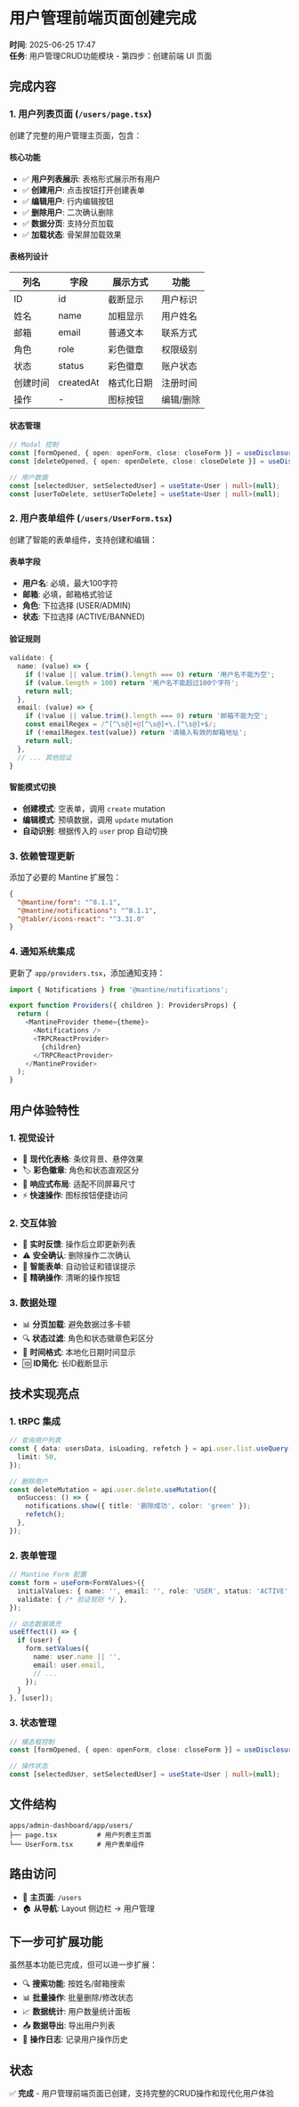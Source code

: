 # 用户管理前端页面创建完成

**时间**: 2025-06-25 17:47  
**任务**: 用户管理CRUD功能模块 - 第四步：创建前端 UI 页面

## 完成内容

### 1. 用户列表页面 (`/users/page.tsx`)

创建了完整的用户管理主页面，包含：

#### 核心功能
- ✅ **用户列表展示**: 表格形式展示所有用户
- ✅ **创建用户**: 点击按钮打开创建表单
- ✅ **编辑用户**: 行内编辑按钮
- ✅ **删除用户**: 二次确认删除
- ✅ **数据分页**: 支持分页加载
- ✅ **加载状态**: 骨架屏加载效果

#### 表格列设计
| 列名 | 字段 | 展示方式 | 功能 |
|------|------|----------|------|
| ID | id | 截断显示 | 用户标识 |
| 姓名 | name | 加粗显示 | 用户姓名 |
| 邮箱 | email | 普通文本 | 联系方式 |
| 角色 | role | 彩色徽章 | 权限级别 |
| 状态 | status | 彩色徽章 | 账户状态 |
| 创建时间 | createdAt | 格式化日期 | 注册时间 |
| 操作 | - | 图标按钮 | 编辑/删除 |

#### 状态管理
```typescript
// Modal 控制
const [formOpened, { open: openForm, close: closeForm }] = useDisclosure(false);
const [deleteOpened, { open: openDelete, close: closeDelete }] = useDisclosure(false);

// 用户数据
const [selectedUser, setSelectedUser] = useState<User | null>(null);
const [userToDelete, setUserToDelete] = useState<User | null>(null);
```

### 2. 用户表单组件 (`/users/UserForm.tsx`)

创建了智能的表单组件，支持创建和编辑：

#### 表单字段
- **用户名**: 必填，最大100字符
- **邮箱**: 必填，邮箱格式验证
- **角色**: 下拉选择 (USER/ADMIN)
- **状态**: 下拉选择 (ACTIVE/BANNED)

#### 验证规则
```typescript
validate: {
  name: (value) => {
    if (!value || value.trim().length === 0) return '用户名不能为空';
    if (value.length > 100) return '用户名不能超过100个字符';
    return null;
  },
  email: (value) => {
    if (!value || value.trim().length === 0) return '邮箱不能为空';
    const emailRegex = /^[^\s@]+@[^\s@]+\.[^\s@]+$/;
    if (!emailRegex.test(value)) return '请输入有效的邮箱地址';
    return null;
  },
  // ... 其他验证
}
```

#### 智能模式切换
- **创建模式**: 空表单，调用 `create` mutation
- **编辑模式**: 预填数据，调用 `update` mutation
- **自动识别**: 根据传入的 `user` prop 自动切换

### 3. 依赖管理更新

添加了必要的 Mantine 扩展包：

```json
{
  "@mantine/form": "^8.1.1",
  "@mantine/notifications": "^8.1.1",
  "@tabler/icons-react": "^3.31.0"
}
```

### 4. 通知系统集成

更新了 `app/providers.tsx`，添加通知支持：

```typescript
import { Notifications } from '@mantine/notifications';

export function Providers({ children }: ProvidersProps) {
  return (
    <MantineProvider theme={theme}>
      <Notifications />
      <TRPCReactProvider>
        {children}
      </TRPCReactProvider>
    </MantineProvider>
  );
}
```

## 用户体验特性

### 1. 视觉设计
- 🎨 **现代化表格**: 条纹背景、悬停效果
- 🏷️ **彩色徽章**: 角色和状态直观区分
- 📱 **响应式布局**: 适配不同屏幕尺寸
- ⚡ **快速操作**: 图标按钮便捷访问

### 2. 交互体验
- 🔄 **实时反馈**: 操作后立即更新列表
- ⚠️ **安全确认**: 删除操作二次确认
- 📝 **智能表单**: 自动验证和错误提示
- 🎯 **精确操作**: 清晰的操作按钮

### 3. 数据处理
- 📊 **分页加载**: 避免数据过多卡顿
- 🔍 **状态过滤**: 角色和状态徽章色彩区分
- 📅 **时间格式**: 本地化日期时间显示
- 🆔 **ID简化**: 长ID截断显示

## 技术实现亮点

### 1. tRPC 集成
```typescript
// 查询用户列表
const { data: usersData, isLoading, refetch } = api.user.list.useQuery({
  limit: 50,
});

// 删除用户
const deleteMutation = api.user.delete.useMutation({
  onSuccess: () => {
    notifications.show({ title: '删除成功', color: 'green' });
    refetch();
  },
});
```

### 2. 表单管理
```typescript
// Mantine Form 配置
const form = useForm<FormValues>({
  initialValues: { name: '', email: '', role: 'USER', status: 'ACTIVE' },
  validate: { /* 验证规则 */ },
});

// 动态数据填充
useEffect(() => {
  if (user) {
    form.setValues({
      name: user.name || '',
      email: user.email,
      // ...
    });
  }
}, [user]);
```

### 3. 状态管理
```typescript
// 模态框控制
const [formOpened, { open: openForm, close: closeForm }] = useDisclosure(false);

// 操作状态
const [selectedUser, setSelectedUser] = useState<User | null>(null);
```

## 文件结构

```
apps/admin-dashboard/app/users/
├── page.tsx          # 用户列表主页面
└── UserForm.tsx      # 用户表单组件
```

## 路由访问

- 📍 **主页面**: `/users`
- 🏠 **从导航**: Layout 侧边栏 → 用户管理

## 下一步可扩展功能

虽然基本功能已完成，但可以进一步扩展：

- 🔍 **搜索功能**: 按姓名/邮箱搜索
- 📊 **批量操作**: 批量删除/修改状态
- 📈 **数据统计**: 用户数量统计面板
- 📤 **数据导出**: 导出用户列表
- 🔔 **操作日志**: 记录用户操作历史

## 状态

✅ **完成** - 用户管理前端页面已创建，支持完整的CRUD操作和现代化用户体验 